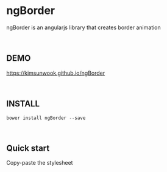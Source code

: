 ngBorder
=======

ngBorder is an angularjs library that creates border animation

<br/>

DEMO
-------
https://kimsunwook.github.io/ngBorder

<br/>

INSTALL
-------

```
bower install ngBorder --save
```

<br/>

Quick start
-------
Copy-paste the stylesheet <script> into your <body> and <link> into your <head>.

```
<script src=".bower_components/ng-border/ngBorder.js"></script>
<link href=".bower_components/ng-border/ngBorder.css" rel="stylesheet">
```
or
```
<script src=".bower_components/ng-border/ngBorder.min.js"></script>
<link href=".bower_components/ng-border/ngBorder.min.css" rel="stylesheet">
```
or
```
<script src="https://raw.githubusercontent.com/KimSunWook/ngBorder/master/ngBorder.js"></script>
<link href="https://raw.githubusercontent.com/KimSunWook/ngBorder/master/ngBorder.css" rel="stylesheet">
```
or
```
<script src="https://raw.githubusercontent.com/KimSunWook/ngBorder/master/ngBorder.min.js"></script>
<link href="https://raw.githubusercontent.com/KimSunWook/ngBorder/master/ngBorder.min.css" rel="stylesheet">
```

<br/>

USAGE
-----

Make sure you include the module 'ngBorder' in your application config

```
var app = angular.module('myApp', [
  'ngBorder',
  ...
]);
```

You can choose among 32 modes from Border.css (https://github.com/gsco/Border.css).
  - border-corners
  - border-corners-rev
  - border-separate
  - border-separate-rev
  - border-box-top
  - border-box-right
  - border-box-bottom
  - border-box-left
  - border-box-top-rev
  - border-box-right-rev
  - border-box-bottom-rev
  - border-box-left-rev
  - border-parallel
  - border-parallel-rev
  - border-parallel-vert
  - border-parallel-vert-rev
  - border-undo-corners
  - border-undo-corners-rev
  - border-undo-separate
  - border-undo-separate-rev
  - border-undo-box-top
  - border-undo-box-right
  - border-undo-box-bottom
  - border-undo-box-left
  - border-undo-box-top-rev
  - border-undo-box-right-rev
  - border-undo-box-bottom-rev
  - border-undo-box-left-rev
  - border-undo-parallel
  - border-undo-parallel-rev
  - border-undo-parallel-vert
  - border-undo-parallel-vert-rev

```
<div
  ng-border="'border-corners'"
  ng-border-color="'#FF5722'"
  ng-border-width="'5px'">
</div>
```

Now you can apply the border animation effect to the desired element.

```
  angular.module('myApp', [
    'ngBorder',
    ...
  ]);
```

<br/>

Easy!
